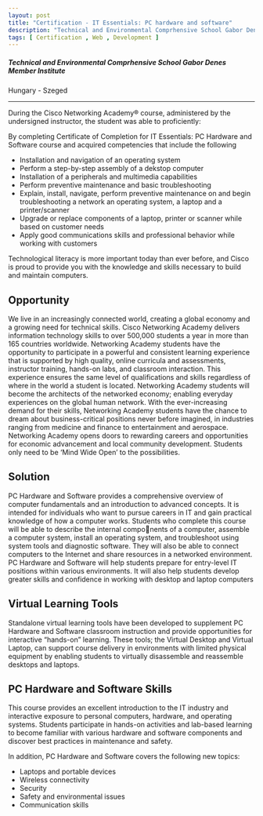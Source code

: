 ```yaml
---
layout: post
title: "Certification - IT Essentials: PC hardware and software"
description: "Technical and Environmental Comprhensive School Gabor Denes Member Institute"
tags: [ Certification , Web , Development ]
---
```


##### Technical and Environmental Comprhensive School Gabor Denes Member Institute

Hungary - Szeged <a href="/assets/files/certifications/IT_Essentials_PC_Hardware_&_Software.pdf" download><i class="fas fa-file-download cursor-pointer float-right text-teal text-xl" title="{{ page.title }}.pdf"></i></a>

---

During the Cisco Networking Academy® course, administered by the undersigned instructor, the student was able to proficiently:

By completing Certificate of Completion for IT Essentials: PC Hardware and Software course and acquired competencies that include the following

- Installation and navigation of an operating system
- Perform a step-by-step assembly of a dekstop computer
- Installation of a peripherals and multimedia capabilities
- Perform preventive maintenance and basic troubleshooting
- Explain, install, navigate, perform preventive maintenance on and begin troubleshooting a network an operating system, a laptop and a printer/scanner
- Upgrade or replace components of a laptop, printer or scanner while based on customer needs
- Apply good communications skills and professional behavior while working with customers

Technological literacy is more important today than ever before, and Cisco is proud to provide you with the knowledge and skills necessary to build and maintain computers.

## Opportunity
We live in an increasingly connected world, creating a global economy and a growing need for technical skills. Cisco Networking Academy delivers information technology skills to over 500,000 students a year in more than 165 countries worldwide. Networking Academy students have the opportunity to participate in a powerful and consistent learning experience that is supported by high quality, online curricula and assessments, instructor training, hands-on labs, and classroom interaction. This experience ensures the same level of qualifications and skills regardless of where in the world a student is located. Networking Academy students will become the architects of the networked economy; enabling everyday experiences on the global human network. With the ever-increasing demand for their skills, Networking Academy students have the chance to dream about business-critical positions never before imagined, in industries ranging from medicine and finance to entertainment and aerospace. Networking Academy opens doors to rewarding careers and opportunities for economic advancement and local community development. Students only need to be ‘Mind Wide Open’ to the possibilities.

## Solution
PC Hardware and Software provides a comprehensive overview of computer fundamentals and an introduction to advanced concepts. It is intended for individuals who want to pursue careers in IT and gain practical knowledge of how a computer works. Students who complete this course will be able to describe the internal components of a computer, assemble a computer system, install an operating system, and troubleshoot using system tools and diagnostic software. They will also be able to connect computers to the Internet and share resources in a networked environment. PC Hardware and Software will help students prepare for entry-level IT positions within various environments. It will also help students develop greater skills and confidence in working with desktop and laptop computers

## Virtual Learning Tools 
Standalone virtual learning tools have been developed to supplement PC Hardware and Software classroom instruction and provide opportunities for interactive “hands-on” learning. These tools; the Virtual Desktop and Virtual Laptop, can support course delivery in environments with limited physical equipment by enabling students to virtually disassemble and reassemble desktops and laptops.

## PC Hardware and Software Skills 
This course provides an excellent introduction to the IT industry and interactive exposure to personal computers, hardware, and operating systems. Students participate in hands-on activities and lab-based learning to become familiar with various hardware and software components and discover best practices in maintenance and safety.

In addition, PC Hardware and Software covers the following 
new topics:

- Laptops and portable devices 
- Wireless connectivity
- Security
- Safety and environmental issues
- Communication skills
